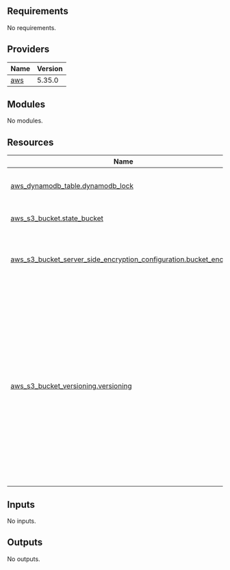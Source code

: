 <!-- BEGIN_TF_DOCS -->
## Requirements

No requirements.

## Providers

| Name                                                                                                 | Version |
|------------------------------------------------------------------------------------------------------|---------|
| <a name="provider_aws"></a> [aws](https://registry.terraform.io/providers/hashicorp/aws/latest/docs) | 5.35.0  |

## Modules

No modules.

## Resources

| Name                                                                                                                                                                                            | Description                                                                                                                                                                                                                                      |
|-------------------------------------------------------------------------------------------------------------------------------------------------------------------------------------------------|--------------------------------------------------------------------------------------------------------------------------------------------------------------------------------------------------------------------------------------------------|
| [aws_dynamodb_table.dynamodb_lock](https://registry.terraform.io/providers/hashicorp/aws/latest/docs/resources/dynamodb_table)                                                                  | Provides a DynamoDB table resource.                                                                                                                                                                                                              |
| [aws_s3_bucket.state_bucket](https://registry.terraform.io/providers/hashicorp/aws/latest/docs/resources/s3_bucket)                                                                             | Provides a S3 bucket resource.                                                                                                                                                                                                                   |
| [aws_s3_bucket_server_side_encryption_configuration.bucket_encrypt](https://registry.terraform.io/providers/hashicorp/aws/latest/docs/resources/s3_bucket_server_side_encryption_configuration) | Provides a S3 bucket server-side encryption configuration resource.                                                                                                                                                                              |
| [aws_s3_bucket_versioning.versioning](https://registry.terraform.io/providers/hashicorp/aws/latest/docs/resources/s3_bucket_versioning)                                                         | Provides a resource for controlling versioning on an S3 bucket. Deleting this resource will either suspend versioning on the associated S3 bucket or simply remove the resource from Terraform state if the associated S3 bucket is unversioned. |

## Inputs

No inputs.

## Outputs

No outputs.
<!-- END_TF_DOCS -->
